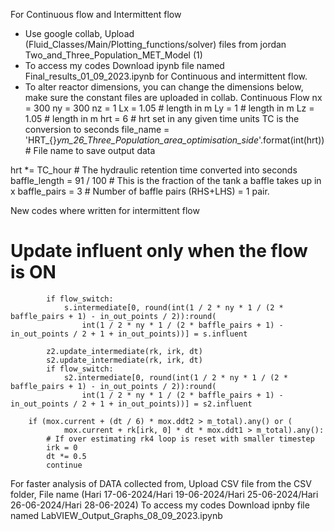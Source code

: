 For Continuous flow and Intermittent flow
- Use google collab, Upload (Fluid_Classes/Main/Plotting_functions/solver) files from jordan Two_and_Three_Population_MET_Model (1)
- To access my codes Download ipynb file named Final_results_01_09_2023.ipynb for Continuous and intermittent flow.
- To alter reactor dimensions, you can change the dimensions below, make sure the constant files are uploaded in collab.
Continuous Flow
nx = 300
ny = 300
nz = 1
Lx = 1.05  # length in m
Ly = 1  # length in m
Lz = 1.05  # length in m
hrt = 6  # hrt set in any given time units TC is the conversion to seconds
file_name = 'HRT_{}_ym_26_Three_Population_area_optimisation_side_'.format(int(hrt))  # File name to save output data

hrt *= TC_hour  # The hydraulic retention time converted into seconds
baffle_length = 91 / 100  # This is the fraction of the tank a baffle takes up in x
baffle_pairs = 3  # Number of baffle pairs (RHS+LHS) = 1 pair.


New codes where written for intermittent flow
# Update influent only when the flow is ON
            if flow_switch:
                s.intermediate[0, round(int(1 / 2 * ny * 1 / (2 * baffle_pairs + 1) - in_out_points / 2)):round(
                    int(1 / 2 * ny * 1 / (2 * baffle_pairs + 1) - in_out_points / 2 + 1 + in_out_points))] = s.influent

            z2.update_intermediate(rk, irk, dt)
            s2.update_intermediate(rk, irk, dt)
            if flow_switch:
                s2.intermediate[0, round(int(1 / 2 * ny * 1 / (2 * baffle_pairs + 1) - in_out_points / 2)):round(
                    int(1 / 2 * ny * 1 / (2 * baffle_pairs + 1) - in_out_points / 2 + 1 + in_out_points))] = s2.influent

        if (mox.current + (dt / 6) * mox.ddt2 > m_total).any() or (
                mox.current + rk[irk, 0] * dt * mox.ddt1 > m_total).any():
            # If over estimating rk4 loop is reset with smaller timestep
            irk = 0
            dt *= 0.5
            continue

For faster analysis of DATA collected from,
Upload CSV file from the CSV folder, File name (Hari 17-06-2024/Hari 19-06-2024/Hari 25-06-2024/Hari 26-06-2024/Hari 28-06-2024)
To access my codes Download ipnby file named LabVIEW_Output_Graphs_08_09_2023.ipynb


